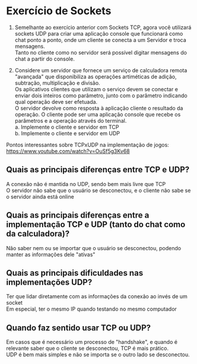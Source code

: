 # Exercício de Sockets  
  
1. Semelhante ao exercício anterior com Sockets TCP, agora você utilizará sockets UDP para criar uma aplicação console que funcionará como chat ponto a ponto, onde um cliente se conecta a um Servidor e troca mensagens.  
Tanto no cliente como no servidor será possível digitar mensagens do chat a partir do console.  

2. Considere um servidor que fornece um serviço de calculadora remota "avançada" que disponibiliza as operações artiméticas de adição, subtração, multiplicação e divisão.  
Os aplicativos clientes que utilizam o serviço devem se conectar e enviar dois inteiros como parâmetro, junto com o parâmetro indicando qual operação deve ser efetuada.  
O servidor devolve como resposta à aplicação cliente o resultado da operação. O cliente pode ser uma aplicação console que recebe os parâmetros e a operação através do terminal.  
a. Implemente o cliente e servidor em TCP  
b. Implemente o cliente e servidor em UDP  

Pontos interessantes sobre TCPxUDP na implementação de jogos:  
https://www.youtube.com/watch?v=OuSf5g3Kv68  


## Quais as principais diferenças entre TCP e UDP?  
A conexão não é mantida no UDP, sendo bem mais livre que TCP  
O servidor não sabe que o usuário se desconectou, e o cliente não sabe se o servidor ainda está online  
  
## Quais as principais diferenças entre a implementação TCP e UDP (tanto do chat como da calculadora)?  
Não saber nem ou se importar que o usuário se desconectou, podendo manter as informações dele "ativas"  

## Quais as principais dificuldades nas implementações UDP?  
Ter que lidar diretamente com as informações da conexão ao invés de um socket  
Em especial, ter o mesmo IP quando testando no mesmo computador  

## Quando faz sentido usar TCP ou UDP?  
Em casos que é necessário um processo de "handshake", e quando é relevante saber que o cliente se desconectou, TCP é mais prático.  
UDP é bem mais simples e não se importa se o outro lado se desconectou.  
